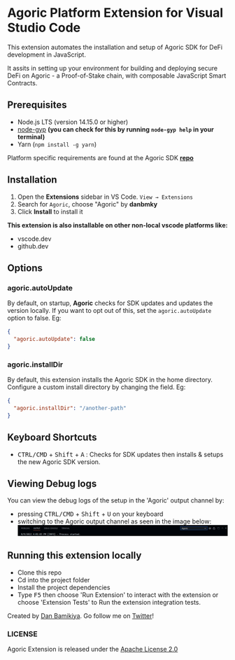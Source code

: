 # Agoric Platform Extension for Visual Studio Code

This extension automates the installation and setup of Agoric SDK for DeFi development in JavaScript.

It assits in setting up your environment for building and deploying secure DeFi on Agoric - a Proof-of-Stake chain, with composable JavaScript Smart Contracts.

## Prerequisites

- Node.js LTS (version 14.15.0 or higher)
- [node-gyp](https://www.npmjs.com/package/node-gyp) **(you can check for this by running `node-gyp help` in your terminal)**
- Yarn (`npm install -g yarn`)

Platform specific requirements are found at the Agoric SDK **[repo](https://github.com/Agoric/agoric-sdk#readme)**

## Installation

1. Open the **Extensions** sidebar in VS Code. `View → Extensions`
2. Search for `Agoric`, choose "Agoric" by **danbmky**
3. Click **Install** to install it

**This extension is also installable on other non-local vscode platforms like:**

- vscode.dev
- github.dev

## Options

### agoric.autoUpdate

By default, on startup, **Agoric** checks for SDK updates and updates the version locally.
If you want to opt out of this, set the `agoric.autoUpdate` option to false. Eg:

```json
{
  "agoric.autoUpdate": false
}
```

### agoric.installDir

By default, this extension installs the Agoric SDK in the home directory. Configure a custom install directory by changing the field. Eg:

```json
{
  "agoric.installDir": "/another-path"
}
```

## Keyboard Shortcuts

- <kbd>CTRL/CMD</kbd> + <kbd>Shift</kbd> + <kbd>A</kbd> : Checks for SDK updates then installs & setups the new Agoric SDK version.

## Viewing Debug logs

You can view the debug logs of the setup in the 'Agoric' output channel by:

- pressing <kbd>CTRL/CMD</kbd> + <kbd>Shift</kbd> + <kbd>U</kbd> on your keyboard
- switching to the Agoric output channel as seen in the image below:
  <img src='./resources/agoric-output-channel.png' alt='image of the agoric vscode extension output channel' />

## Running this extension locally

- Clone this repo
- Cd into the project folder
- Install the project dependencies
- Type <kbd>F5</kbd> then choose 'Run Extension' to interact with the extension or choose 'Extension Tests' to Run the extension integration tests.

Created by [Dan Bamikiya](https://github.com/danBamikiya). Go follow me on [Twitter](https://twitter.com/danBamikiya)!

### LICENSE

Agoric Extension is released under the [Apache License 2.0](https://github.com/danBamikiya/agoric-vscode-extension/blob/main/LICENSE)
